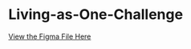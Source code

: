 # Living-as-One-Challenge
[View the Figma File Here](https://www.figma.com/file/4ct2tVeQigNNVvPvecOvoq/Living-as-One-Design-Challenge?node-id=0%3A1)
